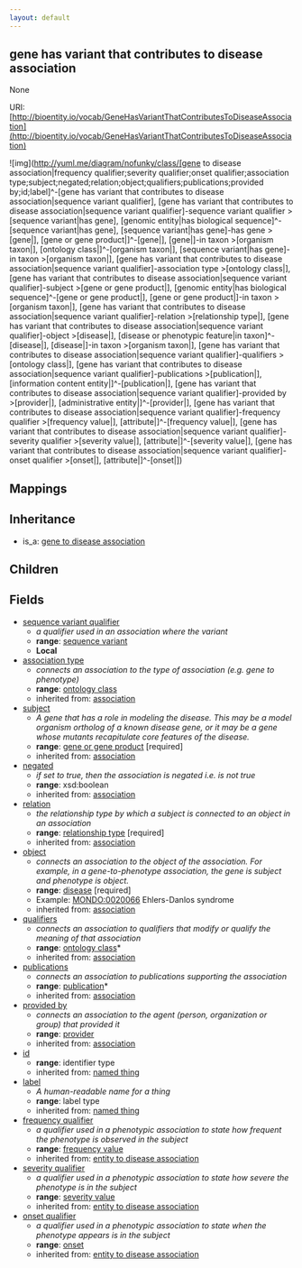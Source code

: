 ```yaml
---
layout: default
---
```


## gene has variant that contributes to disease association


None

URI: [http://bioentity.io/vocab/GeneHasVariantThatContributesToDiseaseAssociation](http://bioentity.io/vocab/GeneHasVariantThatContributesToDiseaseAssociation)


![img](http://yuml.me/diagram/nofunky/class/[gene to disease association|frequency qualifier;severity qualifier;onset qualifier;association type;subject;negated;relation;object;qualifiers;publications;provided by;id;label]^-[gene has variant that contributes to disease association|sequence variant qualifier], [gene has variant that contributes to disease association|sequence variant qualifier]-sequence variant qualifier >[sequence variant|has gene], [genomic entity|has biological sequence]^-[sequence variant|has gene], [sequence variant|has gene]-has gene >[gene|], [gene or gene product|]^-[gene|], [gene|]-in taxon >[organism taxon|], [ontology class|]^-[organism taxon|], [sequence variant|has gene]-in taxon >[organism taxon|], [gene has variant that contributes to disease association|sequence variant qualifier]-association type >[ontology class|], [gene has variant that contributes to disease association|sequence variant qualifier]-subject >[gene or gene product|], [genomic entity|has biological sequence]^-[gene or gene product|], [gene or gene product|]-in taxon >[organism taxon|], [gene has variant that contributes to disease association|sequence variant qualifier]-relation >[relationship type|], [gene has variant that contributes to disease association|sequence variant qualifier]-object >[disease|], [disease or phenotypic feature|in taxon]^-[disease|], [disease|]-in taxon >[organism taxon|], [gene has variant that contributes to disease association|sequence variant qualifier]-qualifiers >[ontology class|], [gene has variant that contributes to disease association|sequence variant qualifier]-publications >[publication|], [information content entity|]^-[publication|], [gene has variant that contributes to disease association|sequence variant qualifier]-provided by >[provider|], [administrative entity|]^-[provider|], [gene has variant that contributes to disease association|sequence variant qualifier]-frequency qualifier >[frequency value|], [attribute|]^-[frequency value|], [gene has variant that contributes to disease association|sequence variant qualifier]-severity qualifier >[severity value|], [attribute|]^-[severity value|], [gene has variant that contributes to disease association|sequence variant qualifier]-onset qualifier >[onset|], [attribute|]^-[onset|])
## Mappings


## Inheritance

 *  is_a: [gene to disease association](GeneToDiseaseAssociation.html)

## Children



## Fields

 * [sequence variant qualifier](sequence_variant_qualifier.html)
    * _a qualifier used in an association where the variant_
    * __range__: [sequence variant](SequenceVariant.html)
    * __Local__
 * [association type](association_type.html)
    * _connects an association to the type of association (e.g. gene to phenotype)_
    * __range__: [ontology class](OntologyClass.html)
    * inherited from: [association](Association.html)
 * [subject](subject.html)
    * _A gene that has a role in modeling the disease. This may be a model organism ortholog of a known disease gene, or it may be a gene whose mutants recapitulate core features of the disease._
    * __range__: [gene or gene product](GeneOrGeneProduct.html) [required]
    * inherited from: [association](Association.html)
 * [negated](negated.html)
    * _if set to true, then the association is negated i.e. is not true_
    * __range__: xsd:boolean
    * inherited from: [association](Association.html)
 * [relation](relation.html)
    * _the relationship type by which a subject is connected to an object in an association_
    * __range__: [relationship type](RelationshipType.html) [required]
    * inherited from: [association](Association.html)
 * [object](object.html)
    * _connects an association to the object of the association. For example, in a gene-to-phenotype association, the gene is subject and phenotype is object._
    * __range__: [disease](Disease.html) [required]
    * Example: [MONDO:0020066](http://purl.obolibrary.org/obo/MONDO_0020066) Ehlers-Danlos syndrome
    * inherited from: [association](Association.html)
 * [qualifiers](qualifiers.html)
    * _connects an association to qualifiers that modify or qualify the meaning of that association_
    * __range__: [ontology class](OntologyClass.html)*
    * inherited from: [association](Association.html)
 * [publications](publications.html)
    * _connects an association to publications supporting the association_
    * __range__: [publication](Publication.html)*
    * inherited from: [association](Association.html)
 * [provided by](provided_by.html)
    * _connects an association to the agent (person, organization or group) that provided it_
    * __range__: [provider](Provider.html)
    * inherited from: [association](Association.html)
 * [id](id.html)
    * __range__: identifier type
    * inherited from: [named thing](NamedThing.html)
 * [label](label.html)
    * _A human-readable name for a thing_
    * __range__: label type
    * inherited from: [named thing](NamedThing.html)
 * [frequency qualifier](frequency_qualifier.html)
    * _a qualifier used in a phenotypic association to state how frequent the phenotype is observed in the subject_
    * __range__: [frequency value](FrequencyValue.html)
    * inherited from: [entity to disease association](EntityToDiseaseAssociation.html)
 * [severity qualifier](severity_qualifier.html)
    * _a qualifier used in a phenotypic association to state how severe the phenotype is in the subject_
    * __range__: [severity value](SeverityValue.html)
    * inherited from: [entity to disease association](EntityToDiseaseAssociation.html)
 * [onset qualifier](onset_qualifier.html)
    * _a qualifier used in a phenotypic association to state when the phenotype appears is in the subject_
    * __range__: [onset](Onset.html)
    * inherited from: [entity to disease association](EntityToDiseaseAssociation.html)
